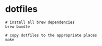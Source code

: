 # dotfiles

```
# install all brew dependencies
brew bundle

# copy dotfiles to the appropriate places
make
```